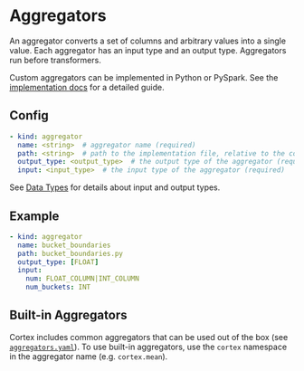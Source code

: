 # Aggregators

An aggregator converts a set of columns and arbitrary values into a single value. Each aggregator has an input type and an output type. Aggregators run before transformers.

Custom aggregators can be implemented in Python or PySpark. See the [implementation docs](../implementations/aggregators.md) for a detailed guide.

## Config

```yaml
- kind: aggregator
  name: <string>  # aggregator name (required)
  path: <string>  # path to the implementation file, relative to the cortex root (default: implementations/aggregators/<name>.py)
  output_type: <output_type>  # the output type of the aggregator (required)
  input: <input_type>  # the input type of the aggregator (required)
```

See [Data Types](data-types.md) for details about input and output types.

## Example

```yaml
- kind: aggregator
  name: bucket_boundaries
  path: bucket_boundaries.py
  output_type: [FLOAT]
  input:
    num: FLOAT_COLUMN|INT_COLUMN
    num_buckets: INT
```

## Built-in Aggregators

Cortex includes common aggregators that can be used out of the box (see <!-- CORTEX_VERSION_MINOR -->[`aggregators.yaml`](https://github.com/cortexlabs/cortex/blob/0.5/pkg/aggregators/aggregators.yaml)). To use built-in aggregators, use the `cortex` namespace in the aggregator name (e.g. `cortex.mean`).
